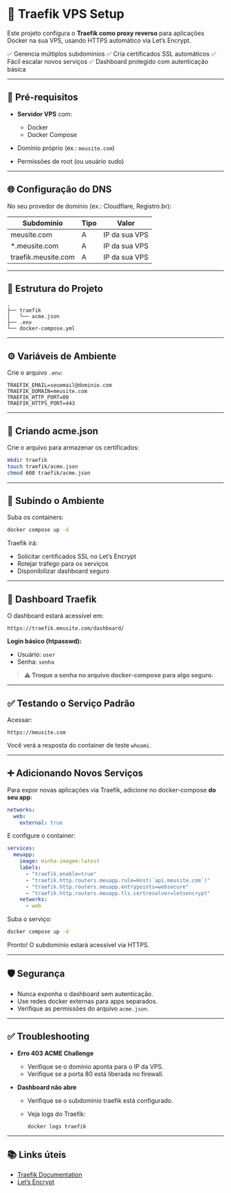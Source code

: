 # 🚀 Traefik VPS Setup

Este projeto configura o **Traefik como proxy reverso** para aplicações Docker na sua VPS, usando HTTPS automático via Let’s Encrypt.

✅ Gerencia múltiplos subdomínios
✅ Cria certificados SSL automáticos
✅ Fácil escalar novos serviços
✅ Dashboard protegido com autenticação básica

---

## 🔧 Pré-requisitos

* **Servidor VPS** com:

  * Docker
  * Docker Compose
* Domínio próprio (ex.: `meusite.com`)
* Permissões de root (ou usuário sudo)

---

## 🌐 Configuração do DNS

No seu provedor de domínio (ex.: Cloudflare, Registro.br):

| Subdomínio          | Tipo | Valor         |
| ------------------- | ---- | ------------- |
| meusite.com         | A    | IP da sua VPS |
| \*.meusite.com      | A    | IP da sua VPS |
| traefik.meusite.com | A    | IP da sua VPS |

---

## 📂 Estrutura do Projeto

```
.
├── traefik
│   └── acme.json
├── .env
└── docker-compose.yml
```

---

## ⚙️ Variáveis de Ambiente

Crie o arquivo `.env`:

```
TRAEFIK_EMAIL=seuemail@dominio.com
TRAEFIK_DOMAIN=meusite.com
TRAEFIK_HTTP_PORT=80
TRAEFIK_HTTPS_PORT=443
```

---

## 🔑 Criando acme.json

Crie o arquivo para armazenar os certificados:

```bash
mkdir traefik
touch traefik/acme.json
chmod 600 traefik/acme.json
```

---

## 🚀 Subindo o Ambiente

Suba os containers:

```bash
docker compose up -d
```

Traefik irá:

* Solicitar certificados SSL no Let’s Encrypt
* Rotejar tráfego para os serviços
* Disponibilizar dashboard seguro

---

## 🔐 Dashboard Traefik

O dashboard estará acessível em:

```
https://traefik.meusite.com/dashboard/
```

**Login básico (htpasswd):**

* Usuário: `user`
* Senha: `senha`

> **⚠️ Troque a senha no arquivo docker-compose para algo seguro.**

---

## ✅ Testando o Serviço Padrão

Acessar:

```
https://meusite.com
```

Você verá a resposta do container de teste `whoami`.

---

## ➕ Adicionando Novos Serviços

Para expor novas aplicações via Traefik, adicione no docker-compose **do seu app**:

```yaml
networks:
  web:
    external: true
```

E configure o container:

```yaml
services:
  meuapp:
    image: minha-imagem:latest
    labels:
      - "traefik.enable=true"
      - "traefik.http.routers.meuapp.rule=Host(`api.meusite.com`)"
      - "traefik.http.routers.meuapp.entrypoints=websecure"
      - "traefik.http.routers.meuapp.tls.certresolver=letsencrypt"
    networks:
      - web
```

Suba o serviço:

```bash
docker compose up -d
```

Pronto! O subdomínio estará acessível via HTTPS.

---

## 🛡️ Segurança

* Nunca exponha o dashboard sem autenticação.
* Use redes docker externas para apps separados.
* Verifique as permissões do arquivo `acme.json`.

---

## ✅ Troubleshooting

* **Erro 403 ACME Challenge**

  * Verifique se o domínio aponta para o IP da VPS.
  * Verifique se a porta 80 está liberada no firewall.

* **Dashboard não abre**

  * Verifique se o subdomínio traefik está configurado.
  * Veja logs do Traefik:

    ```
    docker logs traefik
    ```

---

## 📚 Links úteis

* [Traefik Documentation](https://doc.traefik.io/traefik/)
* [Let’s Encrypt](https://letsencrypt.org/)

